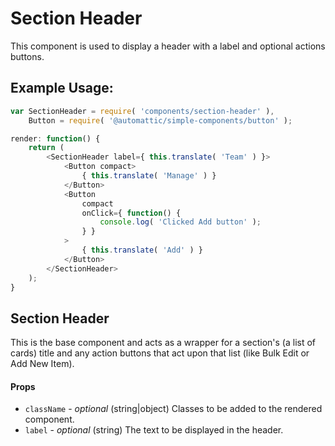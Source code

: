 Section Header
=========

This component is used to display a header with a label
and optional actions buttons.

## Example Usage:

```js
var SectionHeader = require( 'components/section-header' ),
	Button = require( '@automattic/simple-components/button' );

render: function() {
	return (
		<SectionHeader label={ this.translate( 'Team' ) }>
			<Button compact>
				{ this.translate( 'Manage' ) }
			</Button>
			<Button
				compact
				onClick={ function() {
					console.log( 'Clicked Add button' );
				} }
			>
				{ this.translate( 'Add' ) }
			</Button>
		</SectionHeader>
	);
}
```
## Section Header
This is the base component and acts as a wrapper for a section's (a list of cards) title and any action buttons that act upon that list (like Bulk Edit or Add New Item).

#### Props
- `className` - *optional* (string|object) Classes to be added to the rendered component.
- `label` - *optional* (string) The text to be displayed in the header.
